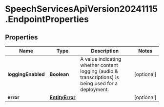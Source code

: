 # SpeechServicesApiVersion20241115.EndpointProperties

## Properties
Name | Type | Description | Notes
------------ | ------------- | ------------- | -------------
**loggingEnabled** | **Boolean** | A value indicating whether content logging (audio & transcriptions) is being used for a deployment. | [optional] 
**error** | [**EntityError**](EntityError.md) |  | [optional] 



